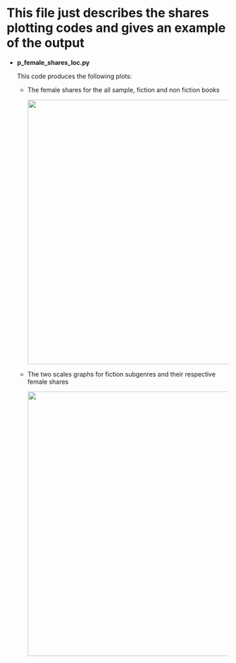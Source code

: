 # This file just describes the shares plotting codes and gives an example of the output

* **p_female_shares_loc.py** 

  This code produces the following plots:

  - The female shares for the all sample, fiction and non fiction books
    <p align="center">
    <img width="600" src="https://github.com/jordanholbrook/RA_Juhn_authors_project/blob/main/outputs/plots/shares/female_shares/p_female_shares.png">
    <p>
  - The two scales graphs for fiction subgenres and their respective female shares
    <p align="center">
    <img width="600" src="https://github.com/jordanholbrook/RA_Juhn_authors_project/blob/main/outputs/plots/two_scales/fiction/p_2sca.png">
    <p>  
